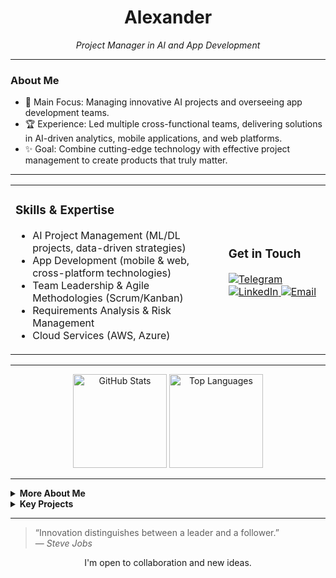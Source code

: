 <div align="center">

  <h1><strong>Alexander</strong></h1>
  <p><em>Project Manager in AI and App Development</em></p>
</div>

---

### About Me

- 🎯 Main Focus: Managing innovative AI projects and overseeing app development teams.
- 🏆 Experience: Led multiple cross-functional teams, delivering solutions in AI-driven analytics, mobile applications, and web platforms.
- ✨ Goal: Combine cutting-edge technology with effective project management to create products that truly matter.

---

<table>
  <tr>
    <td>
      <h3>Skills & Expertise</h3>
      <ul>
        <li>AI Project Management (ML/DL projects, data-driven strategies)</li>
        <li>App Development (mobile & web, cross-platform technologies)</li>
        <li>Team Leadership & Agile Methodologies (Scrum/Kanban)</li>
        <li>Requirements Analysis & Risk Management</li>
        <li>Cloud Services (AWS, Azure)</li>
      </ul>
    </td>
    <td>
      <h3>Get in Touch</h3>
      <p>
        <a href="https://t.me/nrxnpc" target="_blank">
          <img src="https://img.shields.io/badge/Telegram-2CA5E0?style=flat-square&logo=telegram&logoColor=white" alt="Telegram"/>
        </a>
        <a href="https://www.linkedin.com/in/alexander-pestryakov-36914095/" target="_blank">
          <img src="https://img.shields.io/badge/LinkedIn-0077B5?style=flat-square&logo=linkedin&logoColor=white" alt="LinkedIn"/>
        </a>
        <a href="mailto:ifyou555@im666.ru" target="_blank">
          <img src="https://img.shields.io/badge/Email-0078D4?style=flat-square&logo=microsoft-outlook&logoColor=white" alt="Email"/>
        </a>
      </p>
    </td>
  </tr>
</table>

---

<div align="center">
  <img height="150em" src="https://github-readme-stats.vercel.app/api?username=nrxnpc&show_icons=true&hide_border=true&theme=graywhite&count_private=true" alt="GitHub Stats"/>
  <img height="150em" src="https://github-readme-stats.vercel.app/api/top-langs/?username=nrxnpc&layout=compact&hide_border=true&theme=graywhite" alt="Top Languages"/>
</div>

---

<details>
  <summary><b>More About Me</b></summary>
  <br/>
  <ul>
    <li>Currently managing a team at <strong>Argo Tech.</strong>, delivering AI-powered applications and data analytics tools.</li>
    <li>Passionate about bridging technical expertise with clear, results-driven leadership.</li>
    <li>Love exploring new frontiers in AI, from computer vision to NLP.</li>
  </ul>
</details>

<details>
  <summary><b>Key Projects</b></summary>
  <br/>
  <ul>
    <li><a href="https://github.com/nrxnpc/ai-insights"><strong>RE:SOURCE</strong></a>: A platform that analyzes business metrics using ML models.</li>
    <li><a href="https://github.com/nrxnpc/mobile-launchpad"><strong>Universal code</strong></a>: Video analytics and incident monitoring tool.</li>
    <li><a href="https://github.com/nrxnpc/vision-toolkit"><strong>ML Vibration Toolkit</strong></a>: ML modules for real-time analysis of machines and mechanisms with vibration sensors.</li>
  </ul>
</details>

---

> “Innovation distinguishes between a leader and a follower.”  
> — *Steve Jobs*

<p align="center">I'm open to collaboration and new ideas.</p>
